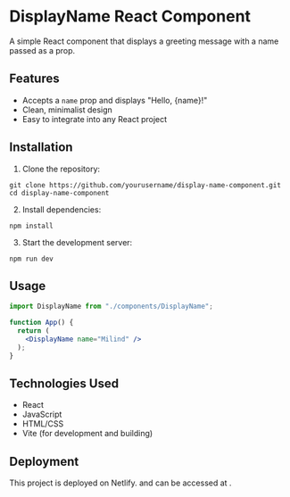 # DisplayName React Component

A simple React component that displays a greeting message with a name passed as a prop.

## Features

* Accepts a `name` prop and displays "Hello, {name}!"
* Clean, minimalist design
* Easy to integrate into any React project

## Installation

1. Clone the repository:

```
git clone https://github.com/yourusername/display-name-component.git
cd display-name-component
```

2. Install dependencies:

```
npm install
```

3. Start the development server:

```
npm run dev
```

## Usage

```jsx
import DisplayName from "./components/DisplayName";

function App() {
  return (
    <DisplayName name="Milind" />
  );
}
```

## Technologies Used

* React
* JavaScript
* HTML/CSS
* Vite (for development and building)

## Deployment

This project is deployed on Netlify. and can be accessed at .
